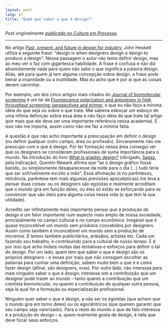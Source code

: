 ```yaml
---
layout: post
lang: pt
title: "Quem que saber o que é design?"
---
```


_Post originalmente [publicado no Cultura em Processo](http://www.meiaduzia.com.br/culturaemprocesso/2008/06/26/quem-quer-saber-o-que-e-design/)._

* * *

No artigo [Past, present, and future in design for industry](http://www.jstor.org/stable/1511906 "JSTOR: Design Issues, Vol. 17, No. 1"), John Heskett utiliza a seguinte frase: <q cite="http://www.jstor.org/stable/1511906">design is when designers design a design to produce a design</q>. Nessa passagem o autor não tenta definir design, mas ao meu ver o faz com gigantesca habilidade. A frase é confusa e não diz absolutamente nada para quem não sabe o que significa a palavra design. Aliás, até para quem já tem alguma concepção sobre design, a frase pode beirar a insanidade ou a inutilidade. Mas eu acho que é por ai que as coisas devem caminhar.

Por exemplo, um dos cinco artigos mais citados do [Journal of biomolecular screening](http://jbx.sagepub.com/) é um tal de [Fluorescence polarization and anisotropy in high throughput screening: perspectives and primer](http://jbx.sagepub.com/cgi/content/short/5/5/297), o que eu não faço a mínima idéia do que seja ou sobre o que trate. Mal saberia esboçar um esboço de uma ínfima definição sobre essa área e não faço idéia do que trate tal artigo (por mais que ele deva ser uma importante referência nessa academia). E isso não me importa, assim como não me faz a mínima falta.

A questão é que não acho importante a preocupação em definir o design (ou definir qualquer outro campo, área ou profissão). Sinceramente não me preocupo com o que é design. Por ter formação nessa área consegui ver que os designers se consideram profissionais de suma importância para o mundo. Na introdução do livro [What is graphic design?](http://books.google.com.br/books?id=ZA2jzYuN93wC&dq=quentin+newaek+what+is+graphic+design+rotovision&pg=PP1&ots=Ka97z-nfcx&sig=DVNSxdAPWG8-exF8LCK9sbD2abg&hl=pt-BR&prev=http://www.google.com.br/search%3Fq%3DQuentin%2Bnewaek%2Bwhat%2Bis%2Bgraphic%2Bdesign%2Brotovision%26ie%3Dutf-8%26oe%3Dutf-8%26rls%3Dorg.mozilla:pt-BR:official%26client%3Dfirefox-a&sa=X&oi=print&ct=title&cad=one-book-with-thumbnail#PPP1,M1 "Leia trechos no Google Books...") (obrigado, [Sagaz](http://sagaz.ludorama.com.br/ "Sagaz.Ludorama – As divagações da diversão"), pela indicação), Quentin Newark afirma que <q cite="http://books.google.com.br/books?id=ZA2jzYuN93wC&amp;dq=quentin+newaek+what+is+graphic+design+rotovision&amp;pg=PP1&amp;ots=Ka97z-nfcx&amp;sig=DVNSxdAPWG8-exF8LCK9sbD2abg&amp;hl=pt-BR&amp;prev=http://www.google.com.br/search%3Fq%3DQuentin%2Bnewaek%2Bwhat%2Bis%2Bgraphic%2Bdesign%2Brotovision%26ie%3Dutf-8%26oe%3Dutf-8%26rls%3Dorg.mozilla:pt-BR:official%26client%3Dfirefox-a&amp;sa=X&amp;oi=print&amp;ct=title&amp;cad=one-book-with-thumbnail#PPP1,M1">se o design gráfico fosse banido, ou simplesmente desaparecesse da noite para o dia (...) tudo teria que ser sofrivelmente escrito a mão</q>. Essa afirmação (e no parênteses, reticência, parêntese tem mais algumas previsões apocalípticas) me leva a pensar duas coisas: ou os designers são egoístas e realmente acreditam que o mundo gira em função deles, ou eles só estão se esforçando para se convencer que são úteis para alguma coisa nessa vida (o que tem lá sua utilidade).

Acredito ser infinitamente mais importante pensar que a produção do design é um fator importante num aspecto mais amplo de nossa sociedade, principalmente no campo cultural e no campo econômico. Inegável que é quase inconcebível um mundo sem produtos concebidos por designers. Assim como também é inconcebível um mundo sem a produção de _micreiros_. E temos também publicitários, artesãos, artistas etc. Cada um fazendo seu trabalho, e contribuindo para a cultural de nosso tempo. E é por isso que acho inúteis muitas das tentativas e esforços para definir o tal do design. Por um lado, quem tem que saber o que é design são os próprios designers - e esses por mais que não consigam escolher as palavras para cunhar uma definição, sabem muito bem o que é e como fazer design (afinal, são designers, oras). Por outro lado, não interessa para mais ninguém saber o que é design; interessa sim a contribuição que um designer pode trazer ao mundo – tanto quanto a contribuição que um cientista biomolecular, ou quanto a contribuição de qualquer outra pessoa, seja lá qual for a formação ou especialização profissional.

Ninguém quer saber o que é design, a não ser os egoístas (que acham que o mundo gira em torno deles) ou os egocêntricos (que querem garantir que seu campo seja valorizado). Para o resto do mundo o que de fato interessa é a produção do design – e, quem realmente gosta de design, é nela que deve focar seus esforços.
